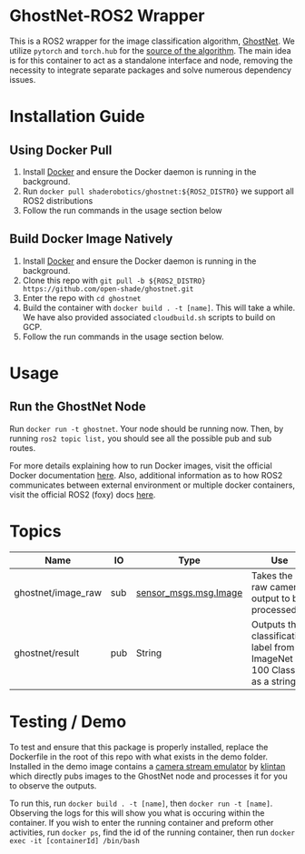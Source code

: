 # GhostNet-ROS2 Wrapper

This is a ROS2 wrapper for the image classification algorithm, [GhostNet](https://arxiv.org/abs/1911.11907). We utilize `pytorch` and `torch.hub` for the [source of the algorithm](https://pytorch.org/hub/pytorch_vision_ghostnet/). The main idea is for this container to act as a standalone interface and node, removing the necessity to integrate separate packages and solve numerous dependency issues.

# Installation Guide

## Using Docker Pull
1. Install [Docker](https://www.docker.com/) and ensure the Docker daemon is running in the background.
2. Run ```docker pull shaderobotics/ghostnet:${ROS2_DISTRO}``` we support all ROS2 distributions
3. Follow the run commands in the usage section below

## Build Docker Image Natively
1. Install [Docker](https://www.docker.com/) and ensure the Docker daemon is running in the background.
2. Clone this repo with ```git pull -b ${ROS2_DISTRO} https://github.com/open-shade/ghostnet.git```
3. Enter the repo with ```cd ghostnet```
4. Build the container with ```docker build . -t [name]```. This will take a while. We have also provided associated `cloudbuild.sh` scripts to build on GCP.
5. Follow the run commands in the usage section below.

# Usage
## Run the GhostNet Node 
Run ```docker run -t ghostnet```. Your node should be running now. Then, by running ```ros2 topic list,``` you should see all the possible pub and sub routes.

For more details explaining how to run Docker images, visit the official Docker documentation [here](https://docs.docker.com/engine/reference/run/). Also, additional information as to how ROS2 communicates between external environment or multiple docker containers, visit the official ROS2 (foxy) docs [here](https://docs.ros.org/en/foxy/How-To-Guides/Run-2-nodes-in-single-or-separate-docker-containers.html#). 

# Topics

| Name                   | IO  | Type                             | Use                                                               |
|------------------------|-----|----------------------------------|-------------------------------------------------------------------|
| ghostnet/image_raw       | sub | [sensor_msgs.msg.Image](http://docs.ros.org/en/noetic/api/sensor_msgs/html/msg/Image.html)            | Takes the raw camera output to be processed                       |
 | ghostnet/result           | pub | String            | Outputs the classification label from ImageNet 100 Classes as a string |

# Testing / Demo
To test and ensure that this package is properly installed, replace the Dockerfile in the root of this repo with what exists in the demo folder. Installed in the demo image contains a [camera stream emulator](https://github.com/klintan/ros2_video_streamer) by [klintan](https://github.com/klintan) which directly pubs images to the GhostNet node and processes it for you to observe the outputs.

To run this, run ```docker build . -t [name]```, then ```docker run -t [name]```. Observing the logs for this will show you what is occuring within the container. If you wish to enter the running container and preform other activities, run ```docker ps```, find the id of the running container, then run ```docker exec -it [containerId] /bin/bash```